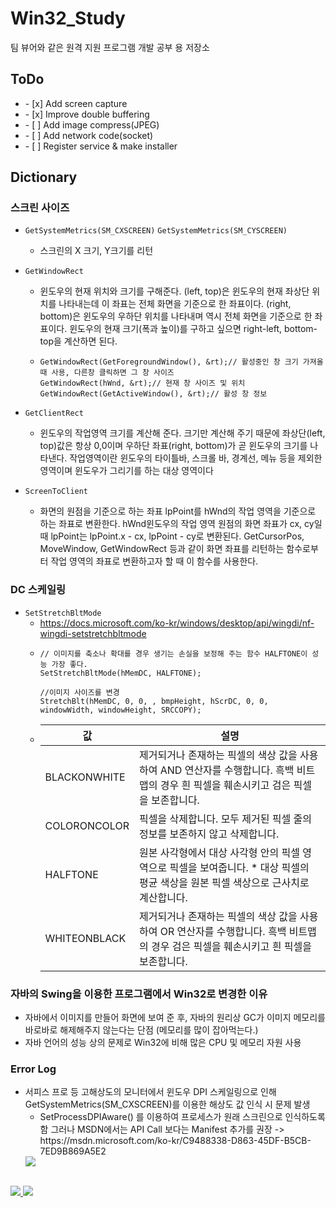 # Win32_Study
 팀 뷰어와 같은 원격 지원 프로그램 개발 공부 용 저장소



## ToDo

<p>
  <ul>
    <li>- [x] Add screen capture</li>
    <li>- [x] Improve double buffering</li>    
    <li>- [ ] Add image compress(JPEG)</li>    
    <li>- [ ] Add network code(socket)</li>    
    <li>- [ ] Register service & make installer </li>    
  </ul>
</p>


## Dictionary

### 스크린 사이즈

* `GetSystemMetrics(SM_CXSCREEN)` `GetSystemMetrics(SM_CYSCREEN)`

  * 스크린의 X 크기, Y크기를 리턴
 
* `GetWindowRect`

  * 윈도우의 현재 위치와 크기를 구해준다. (left, top)은 윈도우의 현재 좌상단 위치를 나타내는데 이 좌표는 전체 화면을 기준으로 한 좌표이다. (right, bottom)은 윈도우의 우하단 위치를 나타내며 역시 전체 화면을 기준으로 한 좌표이다. 윈도우의 현재 크기(폭과 높이)를 구하고 싶으면 right-left, bottom-top을 계산하면 된다.   
  * ```
    GetWindowRect(GetForegroundWindow(), &rt);// 활성중인 창 크기 가져올때 사용, 다른창 클릭하면 그 창 사이즈 
    GetWindowRect(hWnd, &rt);// 현재 창 사이즈 및 위치
    GetWindowRect(GetActiveWindow(), &rt);// 활성 창 정보
    ```

* `GetClientRect`

  * 윈도우의 작업영역 크기를 계산해 준다. 크기만 계산해 주기 때문에 좌상단(left, top)값은 항상 0,0이며 우하단 좌표(right, bottom)가 곧 윈도우의 크기를 나타낸다. 작업영역이란 윈도우의 타이틀바, 스크롤 바, 경계선, 메뉴 등을 제외한 영역이며 윈도우가 그리기를 하는 대상 영역이다

* `ScreenToClient`

  * 화면의 원점을 기준으로 하는 좌표 lpPoint를 hWnd의 작업 영역을 기준으로 하는 좌표로 변환한다. hWnd윈도우의 작업 영역 원점의 화면 좌표가 cx, cy일 때 lpPoint는 lpPoint.x - cx, lpPoint - cy로 변환된다. GetCursorPos, MoveWindow, GetWindowRect 등과 같이 화면 좌표를 리턴하는 함수로부터 작업 영역의 좌표로 변환하고자 할 때 이 함수를 사용한다.
### DC 스케일링  
* `SetStretchBltMode`
  * https://docs.microsoft.com/ko-kr/windows/desktop/api/wingdi/nf-wingdi-setstretchbltmode
  * ```
    // 이미지를 축소나 확대를 경우 생기는 손실을 보정해 주는 함수 HALFTONE이 성능 가장 좋다.
    SetStretchBltMode(hMemDC, HALFTONE);
    
    //이미지 사이즈를 변경	
    StretchBlt(hMemDC, 0, 0, , bmpHeight, hScrDC, 0, 0, windowWidth, windowHeight, SRCCOPY);
    ```
  * | 값           	| 설명                                                                                                                                    	|
    |--------------	|-----------------------------------------------------------------------------------------------------------------------------------------	|
    | BLACKONWHITE 	| 제거되거나 존재하는 픽셀의 색상 값을 사용하여 AND 연산자를 수행합니다.  흑백 비트맵의 경우 흰 픽셀을 훼손시키고 검은 픽셀을 보존합니다. 	|
    | COLORONCOLOR 	| 픽셀을 삭제합니다.  모두 제거된 픽셀 줄의 정보를 보존하지 않고 삭제합니다.                                                              	|
    | HALFTONE     	| 원본 사각형에서 대상 사각형 안의 픽셀 영역으로 픽셀을 보여줍니다. *  대상 픽셀의 평균 색상을 원본 픽셀 색상으로 근사치로 계산합니다.    	|
    | WHITEONBLACK 	| 제거되거나 존재하는 픽셀의 색상 값을 사용하여 OR 연산자를 수행합니다.  흑백 비트맵의 경우 검은 픽셀을 훼손시키고 흰 픽셀을 보존합니다.  	|
  

### 자바의 Swing을 이용한 프로그램에서 Win32로 변경한 이유
* 자바에서 이미지를 만들어 화면에 보여 준 후, 자바의 원리상 GC가 이미지 메모리를 바로바로 해제해주지 않는다는 단점 (메모리를 많이 잡아먹는다.)
* 자바 언어의 성능 상의 문제로 Win32에 비해 많은 CPU 및 메모리 자원 사용


### Error Log
<p>
  <ul>
    <li>
      서피스 프로 등 고해상도의 모니터에서 윈도우 DPI 스케일링으로 인해 GetSystemMetrics(SM_CXSCREEN)를 이용한 해상도 값 인식 시 문제 발생
       <ul>
         <li>
          SetProcessDPIAware() 를 이용하여 프로세스가 원래 스크린으로 인식하도록 함 그러나 MSDN에서는 API Call 보다는 Manifest 추가를 권장 ->               https://msdn.microsoft.com/ko-kr/C9488338-D863-45DF-B5CB-7ED9B869A5E2
         </li>
      </ul>
      <img src="https://user-images.githubusercontent.com/19161231/50512843-a391d280-0ad7-11e9-9a7d-ff3e3dbdd353.png">
    </li>    
  </ul>
</p>




</br> 
<a href="mailto:dydtjr1994@gmail.com" target="_blank">
  <img src="https://img.shields.io/badge/E--mail-Yongseok%20choi-yellow.svg">
</a>
<a href="https://blog.naver.com/cys_star" target="_blank">
  <img src="https://img.shields.io/badge/Blog-cys__star%27s%20Blog-blue.svg">
</a>
